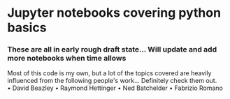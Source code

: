 # Jupyter notebooks covering python basics
### These are all in early rough draft state... Will update and add more notebooks when time allows 
Most of this code is my own, but a lot of the topics covered are heavily influenced from the following people's work... Definitely check them out.    
• David Beazley
• Raymond Hettinger
• Ned Batchelder 
• Fabrizio Romano 
